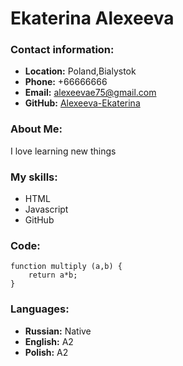 # Ekaterina Alexeeva

### Contact information:
- __Location:__ Poland,Bialystok
- __Phone:__ +66666666
- __Email:__ alexeevae75@gmail.com
- __GitHub:__ [Alexeeva-Ekaterina](https://github.com/)

### About Me:
I love learning new things

### My skills:
- HTML
- Javascript
- GitHub

### Code:
```
function multiply (a,b) {
    return a*b;
}
```

### Languages:
- __Russian:__ Native
- __English:__ A2
- __Polish:__ A2


